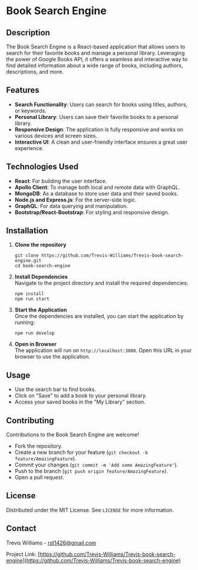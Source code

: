 # Book Search Engine

## Description

The Book Search Engine is a React-based application that allows users to search for their favorite books and manage a personal library. Leveraging the power of Google Books API, it offers a seamless and interactive way to find detailed information about a wide range of books, including authors, descriptions, and more.

## Features

- **Search Functionality**: Users can search for books using titles, authors, or keywords.
- **Personal Library**: Users can save their favorite books to a personal library.
- **Responsive Design**: The application is fully responsive and works on various devices and screen sizes.
- **Interactive UI**: A clean and user-friendly interface ensures a great user experience.

## Technologies Used

- **React**: For building the user interface.
- **Apollo Client**: To manage both local and remote data with GraphQL.
- **MongoDB**: As a database to store user data and their saved books.
- **Node.js and Express.js**: For the server-side logic.
- **GraphQL**: For data querying and manipulation.
- **Bootstrap/React-Bootstrap**: For styling and responsive design.

## Installation

1. **Clone the repository**  
   ```
   git clone https://github.com/Trevis-Williams/Trevis-book-search-engine.git
   cd book-search-engine
   ```

2. **Install Dependencies**  
   Navigate to the project directory and install the required dependencies:
   ```
   npm install
   npm run start 
   ```

3. **Start the Application**  
   Once the dependencies are installed, you can start the application by running:
   ```
   npm run develop
   ```

4. **Open in Browser**  
   The application will run on `http://localhost:3000`. Open this URL in your browser to use the application.

## Usage

- Use the search bar to find books.
- Click on "Save" to add a book to your personal library.
- Access your saved books in the "My Library" section.

## Contributing

Contributions to the Book Search Engine are welcome!

- Fork the repository.
- Create a new branch for your feature (`git checkout -b feature/AmazingFeature`).
- Commit your changes (`git commit -m 'Add some AmazingFeature'`).
- Push to the branch (`git push origin feature/AmazingFeature`).
- Open a pull request.

## License

Distributed under the MIT License. See `LICENSE` for more information.

## Contact

Trevis Williams - [rst1426@gmail.com](mailto:Rst1426@gmail.com)

Project Link: [https://github.com/Trevis-Williams/Trevis-book-search-engine](https://github.com/Trevis-Williams/Trevis-book-search-engine)

